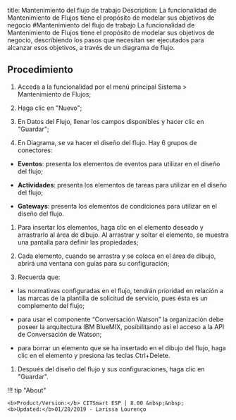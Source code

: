 title:  Mantenimiento del flujo de trabajo 
Description: La funcionalidad de Mantenimiento de Flujos tiene el propósito de modelar sus objetivos de negocio
#Mantenimiento del flujo de trabajo
La funcionalidad de Mantenimiento de Flujos tiene el propósito de modelar sus objetivos de negocio, describiendo los pasos que necesitan ser ejecutados para alcanzar esos objetivos, a través de un diagrama de flujo.

Procedimiento
-------------

1.  Acceda a la funcionalidad por el menú principal Sistema \> Mantenimiento de
    Flujos;

2.  Haga clic en "Nuevo";

3.  En Datos del Flujo, llenar los campos disponibles y hacer clic en "Guardar";

4.  En Diagrama, se va hacer el diseño del flujo. Hay 6 grupos de conectores:

-   **Eventos**: presenta los elementos de eventos para utilizar en el diseño
    del flujo;

-   **Actividades**: presenta los elementos de tareas para utilizar en el diseño
    del flujo;

-   **Gateways**: presenta los elementos de condiciones para utilizar en el
    diseño del flujo.

1.  Para insertar los elementos, haga clic en el elemento deseado y arrastrarlo
    al área de dibujo. Al arrastrar y soltar el elemento, se muestra una
    pantalla para definir las propiedades;

2.  Cada elemento, cuando se arrastra y se coloca en el área de dibujo, abrirá
    una ventana con guías para su configuración;

3.  Recuerda que:

-   las normativas configuradas en el flujo, tendrán prioridad en relación a las
    marcas de la plantilla de solicitud de servicio, pues ésta es un complemento
    del flujo;

-   para usar el componente “Conversación Watson” la organización debe poseer la
    arquitectura IBM BlueMIX, posibilitando así el acceso a la API de
    Conversación de Watson;

-   para borrar un elemento que se ha insertado en el dibujo del flujo, haga
    clic en el elemento y presiona las teclas Ctrl+Delete.

1.  Después del diseño del flujo y sus configuraciones, haga clic en "Guardar".

!!! tip "About"

    <b>Product/Version:</b> CITSmart ESP | 8.00 &nbsp;&nbsp;
    <b>Updated:</b>01/28/2019 - Larissa Lourenço
